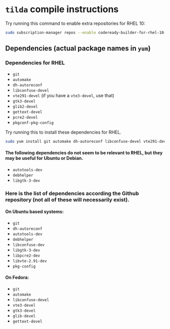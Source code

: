 # `tilda` compile instructions

Try running this command to enable extra repositories for RHEL 10:
```bash
sudo subscription-manager repos --enable codeready-builder-for-rhel-10-x86_64-rpms
```

## Dependencies (actual package names in `yum`)

### Dependencies for RHEL
- `git`
- `automake`
- `dh-autoreconf`
- `libconfuse-devel`
- `vte291-devel` (if you have a `vte3-devel`, use that)
- `gtk3-devel`
- `glib2-devel`
- `gettext-devel`
- `pcre2-devel`
- `pkgconf-pkg-config`

Try running this to install these dependencies for RHEL.
```bash
sudo yum install git automake dh-autoreconf libconfuse-devel vte291-devel gtk3-devel glib2-devel gettext-devel pcre2-devel pkgconf-pkg-config
```

#### The following dependencies do not seem to be relevant to RHEL, but they may be useful for Ubuntu or Debian.
- `autotools-dev`
- `debhelper`
- `libgtk-3-dev`

### Here is the list of dependencies according the Github repository (not all of these will necessarily exist).

#### On Ubuntu based systems:
- `git`
- `dh-autoreconf`
- `autotools-dev`
- `debhelper`
- `libconfuse-dev`
- `libgtk-3-dev`
- `libpcre2-dev`
- `libvte-2.91-dev`
- `pkg-config`

#### On Fedora:
- `git`
- `automake`
- `libconfuse-devel`
- `vte3-devel`
- `gtk3-devel`
- `glib-devel`
- `gettext-devel`



